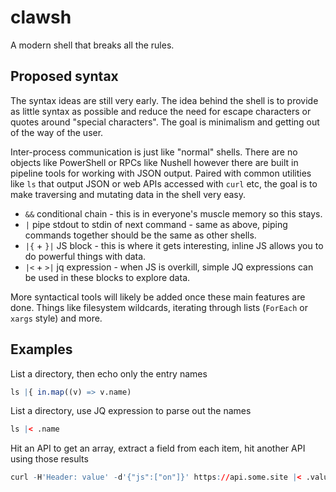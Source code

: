 # clawsh

A modern shell that breaks all the rules.

## Proposed syntax

The syntax ideas are still very early. The idea behind the shell is to provide as little syntax as possible and reduce the need for escape characters or quotes around "special characters". The goal is minimalism and getting out of the way of the user.

Inter-process communication is just like "normal" shells. There are no objects like PowerShell or RPCs like Nushell however there are built in pipeline tools for working with JSON output. Paired with common utilities like `ls` that output JSON or web APIs accessed with `curl` etc, the goal is to make traversing and mutating data in the shell very easy.

- `&&` conditional chain - this is in everyone's muscle memory so this stays.
- `|` pipe stdout to stdin of next command - same as above, piping commands together should be the same as other shells.
- `|{` + `}|` JS block - this is where it gets interesting, inline JS allows you to do powerful things with data.
- `|<` + `>|` jq expression - when JS is overkill, simple JQ expressions can be used in these blocks to explore data.

More syntactical tools will likely be added once these main features are done. Things like filesystem wildcards, iterating through lists (`ForEach` or `xargs` style) and more.

## Examples

List a directory, then echo only the entry names

```r
ls |{ in.map((v) => v.name)
```

List a directory, use JQ expression to parse out the names

```r
ls |< .name
```

Hit an API to get an array, extract a field from each item, hit another API using those results

```r
curl -H'Header: value' -d'{"js":["on"]}' https://api.some.site |< .value >| write file.txt
```
